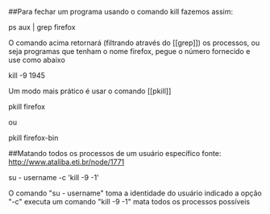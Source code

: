 ##Para fechar um programa usando o comando kill fazemos assim:

ps aux | grep firefox

O comando acima retornará (filtrando através do [[grep]]) os processos, ou seja
programas que tenham o nome firefox, pegue o número fornecido e use como abaixo

kill -9  1945

Um modo mais prático é usar o comando [[pkill]]

pkill firefox

ou 

pkill firefox-bin

##Matando todos os processos de um usuário específico
fonte: http://www.ataliba.eti.br/node/1771

su - username -c 'kill -9 -1'

O comando "su - username" toma a identidade do usuário indicado
a opção "-c" executa um comando "kill -9 -1" mata todos os processos possíveis

 